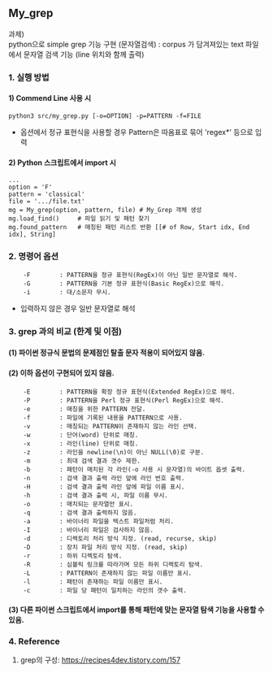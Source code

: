 ## My_grep

과제) <br>
python으로 simple grep 기능 구현  (문자열검색)
   : corpus 가 담겨져있는 text 파일에서 문자열 검색 기능 (line 위치와 함께 출력)

### 1. 실행 방법
#### 1) Commend Line 사용 시

    python3 src/my_grep.py [-o=OPTION] -p=PATTERN -f=FILE

- 옵션에서 정규 표현식을 사용할 경우 Pattern은 따옴표로 묶어 'regex*' 등으로 입력
    
#### 2) Python 스크립트에서 import 시

    ...
    option = 'F'
    pattern = 'classical'
    file = '.../file.txt'
    mg = My_grep(option, pattern, file) # My_Grep 객체 생성
    mg.load_find()     # 파일 읽기 및 패턴 찾기 
    mg.found_pattern   # 매칭된 패턴 리스트 반환 [[# of Row, Start idx, End idx], String] 
    
### 2. 명령어 옵션
        -F        : PATTERN을 정규 표현식(RegEx)이 아닌 일반 문자열로 해석.
        -G        : PATTERN을 기본 정규 표현식(Basic RegEx)으로 해석.
        -i        : 대/소문자 무시.
- 입력하지 않은 경우 일반 문자열로 해석

### 3. grep 과의 비교 (한계 및 이점)

#### (1) 파이썬 정규식 문법의 문제점인 탈출 문자 적용이 되어있지 않음.<br>
#### (2) 이하 옵션이 구현되어 있지 않음.

        -E        : PATTERN을 확장 정규 표현식(Extended RegEx)으로 해석.
        -P        : PATTERN을 Perl 정규 표현식(Perl RegEx)으로 해석.
        -e        : 매칭을 위한 PATTERN 전달.
        -f        : 파일에 기록된 내용을 PATTERN으로 사용.
        -v        : 매칭되는 PATTERN이 존재하지 않는 라인 선택.
        -w        : 단어(word) 단위로 매칭.
        -x        : 라인(line) 단위로 매칭.
        -z        : 라인을 newline(\n)이 아닌 NULL(\0)로 구분.
        -m        : 최대 검색 결과 갯수 제한.
        -b        : 패턴이 매치된 각 라인(-o 사용 시 문자열)의 바이트 옵셋 출력.
        -n        : 검색 결과 출력 라인 앞에 라인 번호 출력.
        -H        : 검색 결과 출력 라인 앞에 파일 이름 표시.
        -h        : 검색 결과 출력 시, 파일 이름 무시.
        -o        : 매치되는 문자열만 표시.
        -q        : 검색 결과 출력하지 않음.
        -a        : 바이너리 파일을 텍스트 파일처럼 처리.
        -I        : 바이너리 파일은 검사하지 않음.
        -d        : 디렉토리 처리 방식 지정. (read, recurse, skip)
        -D        : 장치 파일 처리 방식 지정. (read, skip)
        -r        : 하위 디렉토리 탐색.
        -R        : 심볼릭 링크를 따라가며 모든 하위 디렉토리 탐색.
        -L        : PATTERN이 존재하지 않는 파일 이름만 표시.
        -l        : 패턴이 존재하는 파일 이름만 표시.
        -c        : 파일 당 패턴이 일치하는 라인의 갯수 출력.

#### (3) 다른 파이썬 스크립트에서 import를 통해 패턴에 맞는 문자열 탐색 기능을 사용할 수 있음.


### 4. Reference
1. grep의 구성: https://recipes4dev.tistory.com/157